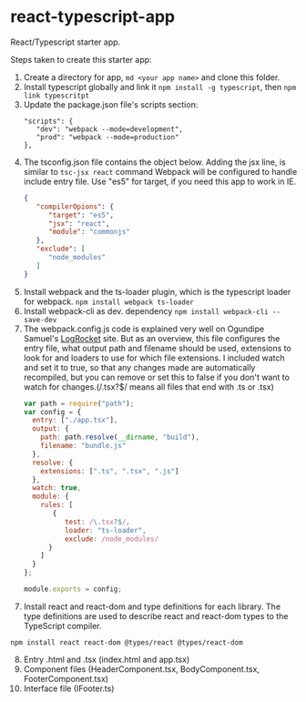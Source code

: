 # react-typescript-app
React/Typescript starter app.

Steps taken to create this starter app:
1. Create a directory for app, `md <your app name>` and clone this folder.
2. Install typescript globally and link it `npm install -g typescript`, then `npm link typescritpt`
3. Update the package.json file's scripts section:
   ```
   "scripts": {
      "dev": "webpack --mode=development",
      "prod": "webpack --mode=production"
   },
   ```
4. The tsconfig.json file contains the object below. Adding the jsx line, is similar to `tsc-jsx react` command  Webpack will be configured to handle include entry file. Use "es5" for target, if you need this app to work in IE.
   ```json
   {
      "compilerOpions": {
         "target": "es5", 
         "jsx": "react",
         "module": "commonjs"
      },
      "exclude": [
         "node_modules"
      ]
   }
   ```
5. Install webpack and the ts-loader plugin, which is the typescript loader for webpack.
   `npm install webpack ts-loader`
6. Install webpack-cli as dev. dependency
   `npm install webpack-cli --save-dev`
7. The webpack.config.js code is explained very well on Ogundipe Samuel's <a href="https://blog.logrocket.com/how-why-a-guide-to-using-typescript-with-react-fffb76c61614">LogRocket</a> site. But as an overview, this file configures the entry file, what output path and filename should be used, extensions to look for and loaders to use for which file extensions. I included watch and set it to true, so that any changes made are automatically recompiled, but you can remove or set this to false if you don't want to watch for changes.(/\.tsx?$/ means all files that end with .ts or .tsx) 
   ```javascript
   var path = require("path");
   var config = {
     entry: ["./app.tsx"],
     output: {
       path: path.resolve(__dirname, "build"),
       filename: "bundle.js"
     },  
     resolve: {
       extensions: [".ts", ".tsx", ".js"]
     },
     watch: true,
     module: {
       rules: [
          {
             test: /\.tsx?$/,
             loader: "ts-loader",
             exclude: /node_modules/
         }
       ]
     }     
   };
   
   module.exports = config;
   ```
  7) Install react and react-dom and type definitions for each library. The type definitions are used to describe react and react-dom types to the TypeScript compiler.
  ```
  npm install react react-dom @types/react @types/react-dom
  ```
  8) Entry .html and .tsx (index.html and app.tsx)
  9) Component files (HeaderComponent.tsx, BodyComponent.tsx, FooterComponent.tsx)
  10) Interface file (IFooter.ts)
  
  
